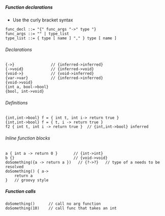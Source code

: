 ##### Function declarations

- Use the curly bracket syntax

```
func_decl ::= "{" func_args "->" type "}
func_args ::= "" | type_list
type_list ::= { type [ name ] "," } type [ name ]
```
###### Declarations
```
{->}                // {inferred->inferred}
{->void}            // {inferred->void}
{void->}            // {void->inferred}
{var->var}          // {inferred->inferred}
{void->void}    
{int a, bool->bool}
{bool, int->void}
```
###### Definitions
```
{int,int->bool} f = { int t, int i-> return true }
{int,int->bool} f = { t, i -> return true }
f2 { int t, int i -> return true }  // {int,int->bool} inferred
```
###### Inline function blocks
```
a { int a -> return 0 }       // {int->int}
b {}                          // {void->void}
doSomething({a -> return a })   // {?->?}   // type of a needs to be resolved
doSomething() { a->
    return a
}   // groovy style
```
##### Function calls
```
doSomething()      // call no arg function
doSomething(10)    // call func that takes an int

```

